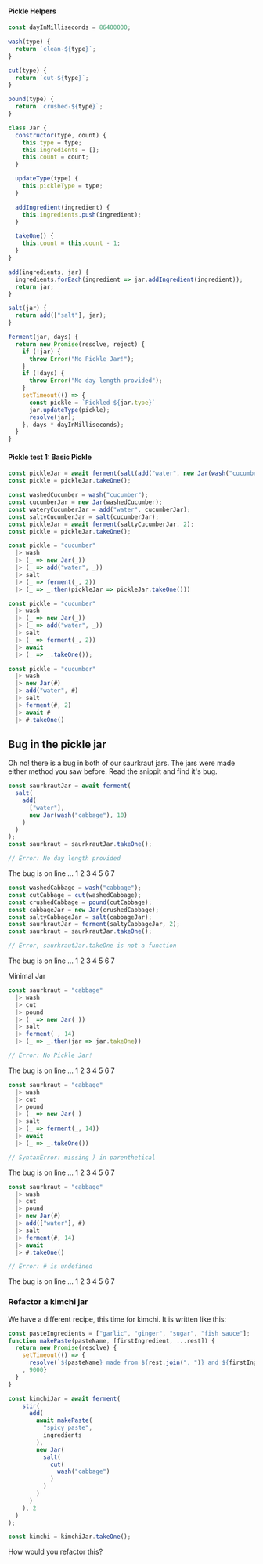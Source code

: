 #### Pickle Helpers

```javascript
const dayInMilliseconds = 86400000;

wash(type) {
  return `clean-${type}`;
}

cut(type) {
  return `cut-${type}`;
}

pound(type) {
  return `crushed-${type}`;
}

class Jar {
  constructor(type, count) {
    this.type = type;
    this.ingredients = [];
    this.count = count;
  }

  updateType(type) {
    this.pickleType = type;
  }

  addIngredient(ingredient) {
    this.ingredients.push(ingredient);
  }

  takeOne() {
    this.count = this.count - 1;
  }
}

add(ingredients, jar) {
  ingredients.forEach(ingredient => jar.addIngredient(ingredient));
  return jar;
}

salt(jar) {
  return add(["salt"], jar);
}

ferment(jar, days) {
  return new Promise(resolve, reject) {
    if (!jar) {
      throw Error("No Pickle Jar!");
    }
    if (!days) {
      throw Error("No day length provided");
    }
    setTimeout(() => {
      const pickle = `Pickled ${jar.type}`
      jar.updateType(pickle);
      resolve(jar);
    }, days * dayInMilliseconds);
  }
}
```

#### Pickle test 1: Basic Pickle

```javascript
const pickleJar = await ferment(salt(add("water", new Jar(wash("cucumber")))), 2);
const pickle = pickleJar.takeOne();
```

```javascript
const washedCucumber = wash("cucumber");
const cucumberJar = new Jar(washedCucumber);
const wateryCucumberJar = add("water", cucumberJar);
const saltyCucumberJar = salt(cucumberJar);
const pickleJar = await ferment(saltyCucumberJar, 2);
const pickle = pickleJar.takeOne();
```

```javascript
const pickle = "cucumber"
  |> wash
  |> (_ => new Jar(_))
  |> (_ => add("water", _))
  |> salt
  |> (_ => ferment(_, 2))
  |> (_ => _.then(pickleJar => pickleJar.takeOne()))
```

```javascript
const pickle = "cucumber"
  |> wash
  |> (_ => new Jar(_))
  |> (_ => add("water", _))
  |> salt
  |> (_ => ferment(_, 2))
  |> await
  |> (_ => _.takeOne());
```

```javascript
const pickle = "cucumber"
  |> wash
  |> new Jar(#)
  |> add("water", #)
  |> salt
  |> ferment(#, 2)
  |> await #
  |> #.takeOne()
```

## Bug in the pickle jar

Oh no! there is a bug in both of our saurkraut jars. The jars were made either method you saw before.  Read the snippit and find it's bug.

```javascript
const saurkrautJar = await ferment(
  salt(
    add(
      ["water"],
      new Jar(wash("cabbage"), 10)
    )
  )
);
const saurkraut = saurkrautJar.takeOne();

// Error: No day length provided
```
The bug is on line ...
1
2
3
4
5
6
7


```javascript
const washedCabbage = wash("cabbage");
const cutCabbage = cut(washedCabbage);
const crushedCabbage = pound(cutCabbage);
const cabbageJar = new Jar(crushedCabbage);
const saltyCabbageJar = salt(cabbageJar);
const saurkrautJar = ferment(saltyCabbageJar, 2);
const saurkraut = saurkrautJar.takeOne();

// Error, saurkrautJar.takeOne is not a function
```
The bug is on line ...
1
2
3
4
5
6
7


Minimal Jar
```javascript
const saurkraut = "cabbage"
  |> wash
  |> cut
  |> pound
  |> (_ => new Jar(_))
  |> salt
  |> ferment(_, 14)
  |> (_ => _.then(jar => jar.takeOne))

// Error: No Pickle Jar!
```

The bug is on line ...
1
2
3
4
5
6
7

```javascript
const saurkraut = "cabbage"
  |> wash
  |> cut
  |> pound
  |> (_ => new Jar(_)
  |> salt
  |> (_ => ferment(_, 14))
  |> await
  |> (_ => _.takeOne())

// SyntaxError: missing ) in parenthetical
```

The bug is on line ...
1
2
3
4
5
6
7

```javascript
const saurkraut = "cabbage"
  |> wash
  |> cut
  |> pound
  |> new Jar(#)
  |> add(["water"], #)
  |> salt
  |> ferment(#, 14)
  |> await
  |> #.takeOne()

// Error: # is undefined
```

The bug is on line ...
1
2
3
4
5
6
7

### Refactor a kimchi jar

We have a different recipe, this time for kimchi. It is written like this:

```javascript
const pasteIngredients = ["garlic", "ginger", "sugar", "fish sauce"];
function makePaste(pasteName, [firstIngredient, ...rest]) {
  return new Promise(resolve) {
    setTimeout(() => {
      resolve(`${pasteName} made from ${rest.join(", ")} and ${firstIngredient}`);
    , 9000}
  }
}

const kimchiJar = await ferment(
    stir(
      add(
        await makePaste(
          "spicy paste",
          ingredients
        ),
        new Jar(
          salt(
            cut(
              wash("cabbage")
            )
          )
        )
      )
    ), 2
  )
);

const kimchi = kimchiJar.takeOne();
```

How would you refactor this?
